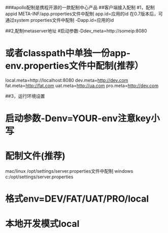 ###apollo配制是携程开源的一款配制中心产品
##客户端接入配制
#1，配制appid
META-INF/app.properties文件中配制
app.id=应用的id
在0.7版本后，可通过system properties文件中配制
-Dapp.id=应用的id


##2,配制metaserver地址
#启动参数-Ddev_meta=http://someip:8080
# 或者classpath中单独一份app-env.properties文件中配制(推荐）
local.meta=http://localhost:8080
dev.meta=http://dev.com
fat.meta=http://fat.com
uat.meta=http://ua.com
pro.meta=http://dev.com


##3，运行环境设置
# 启动参数-Denv=YOUR-env注意key小写
# 配制文件(推荐)
mac/linux /opt/settings/server.properties文件中配制
windows c:/opt/settings/server.properties
# 格式env=DEV/FAT/UAT/PRO/local
# 本地开发模式local